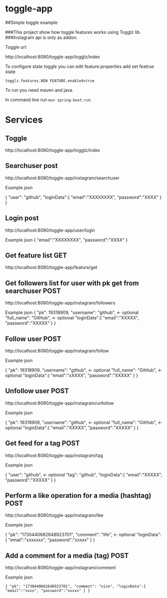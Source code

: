 # toggle-app

##Simple toggle example

###This project show how toggle features works using Togglz lib.
###Instagram api is only as addon.

Toggle url:

http://localhost:8080/toggle-app/togglz/index

To configure state toggle you can edit feature.properties add set featrue state

`togglz.features.NEW FEATURE.enabled=true`


To run you need maven and java.

In command line run
`mvn spring-boot:run`

# Services

## Toggle

http://localhost:8080/toggle-app/togglz/index


## Searchuser post

http://localhost:8080/toggle-app/instagram/searchuser

Example json 

{
	"user": "github", 
	"loginData":{
	"email":"XXXXXXXX",
	"password":"XXXX"
	}
}

## Login post

http://localhost:8080/toggle-app/user/login

Example json 
{
	"email":"XXXXXXXX",
	"password":"XXXX"
}

## Get feature list GET

http://localhost:8080/toggle-app/feature/get

## Get followers list for user with pk get from searchuser POST

http://localhost:8080/toggle-app/instagram/followers

Example json 
{
	"pk": 19318909,
	 "username": "github", <- optional
	 "full_name": "GitHub",  <- optional
	"loginData":{
	"email":"XXXXX",
	"password":"XXXXX"
	}
}

## Follow user POST

http://localhost:8080/toggle-app/instagram/follow

Example json 

{
	"pk": 19318909,
	 "username": "github",  <- optional
	 "full_name": "GitHub",  <- optional
	"loginData":{
	"email":"xXXXX",
	"password":"XXXXX"
	}
}

## Unfollow user POST

http://localhost:8080/toggle-app/instagram/unfollow

Example json

{
	"pk": 19318909,
	 "username": "github",  <- optional
	 "full_name": "GitHub",  <- optional
	"loginData":{
	"email":"XXXXX",
	"password":"XXXXX"
	}
}

## Get feed for a tag POST

http://localhost:8080/toggle-app/instagram/tag

Example json 

{
	"user": "github", <- optional
	 "tag": "github",
	"loginData":{
	"email":"XXXXX",
	"password":"XXXXX"
	}
}

## Perform a like operation for a media (hashtag) POST

http://localhost:8080/toggle-app/instagram/like

Example json 

{
	"pk": "1730440662648923701",
	 "comment": "life",  <- optional
	"loginData":{
	"email":"xxxxxxx",
	"password":"xxxxx"
	}
}

## Add a comment for a media (tag) POST

http://localhost:8080/toggle-app/instagram/comment

Example json 

`{
	"pk": "1730440662648923701",
	 "comment": "nice",
	"loginData":{
	"email":"xxxx",
	"password":"xxxxx"
	}
}
`



